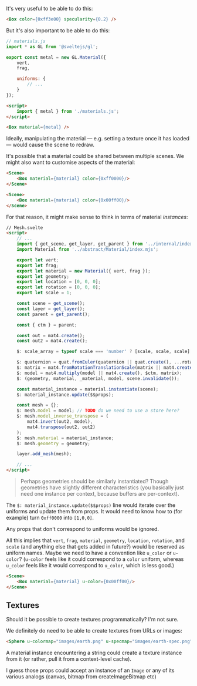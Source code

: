 It's very useful to be able to do this:

```html
<Box color={0xff3e00} specularity={0.2} />
```

But it's also important to be able to do this:

```js
// materials.js
import * as GL from '@sveltejs/gl';

export const metal = new GL.Material({
	vert,
	frag,

	uniforms: {
		// ...
	}
});
```

```html
<script>
	import { metal } from './materials.js';
</script>

<Box material={metal} />
```

Ideally, manipulating the material — e.g. setting a texture once it has loaded — would cause the scene to redraw.

It's possible that a material could be shared between multiple scenes. We might also want to customise aspects of the material:

```html
<Scene>
	<Box material={material} color={0xff0000}/>
</Scene>

<Scene>
	<Box material={material} color={0x00ff00}/>
</Scene>
```

For that reason, it might make sense to think in terms of material *instances*:

```html
// Mesh.svelte
<script>
	// ...
	import { get_scene, get_layer, get_parent } from '../internal/index.mjs';
	import Material from '../abstract/Material/index.mjs';

	export let vert;
	export let frag;
	export let material = new Material({ vert, frag });
	export let geometry;
	export let location = [0, 0, 0];
	export let rotation = [0, 0, 0];
	export let scale = 1;

	const scene = get_scene();
	const layer = get_layer();
	const parent = get_parent();

	const { ctm } = parent;

	const out = mat4.create();
	const out2 = mat4.create();

	$: scale_array = typeof scale === 'number' ? [scale, scale, scale] : scale;

	$: quaternion = quat.fromEuler(quaternion || quat.create(), ...rotation);
	$: matrix = mat4.fromRotationTranslationScale(matrix || mat4.create(), quaternion, location, scale_array);
	$: model = mat4.multiply(model || mat4.create(), $ctm, matrix);
	$: (geometry, material, _material, model, scene.invalidate());

	const material_instance = material.instantiate(scene);
	$: material_instance.update($$props);

	const mesh = {};
	$: mesh.model = model; // TODO do we need to use a store here?
	$: mesh.model_inverse_transpose = (
		mat4.invert(out2, model),
		mat4.transpose(out2, out2)
	);
	$: mesh.material = material_instance;
	$: mesh.geometry = geometry;

	layer.add_mesh(mesh);

	// ...
</script>
```

> Perhaps geometries should be similarly instantiated? Though geometries have slightly different characteristics (you basically just need one instance per context, because buffers are per-context).

The `$: material_instance.update($$props)` line would iterate over the uniforms and update them from props. It would need to know how to (for example) turn `0xff0000` into `[1,0,0]`.

Any props that don't correspond to uniforms would be ignored.

All this implies that `vert`, `frag`, `material`, `geometry`, `location`, `rotation`, and `scale` (and anything else that gets added in future?) would be reserved as uniform names. Maybe we need to have a convention like `u_color` or `u-color`? (`u-color` feels like it could correspond to a `color` uniform, whereas `u_color` feels like it would correspond to `u_color`, which is less good.)



```html
<Scene>
	<Box material={material} u-color={0x00ff00}/>
</Scene>
```


## Textures

Should it be possible to create textures programmatically? I'm not sure.

We definitely do need to be able to create textures from URLs or images:

```html
<Sphere u-colormap="images/earth.png" u-specmap="images/earth-spec.png"/>
```

A material instance encountering a string could create a texture instance from it (or rather, pull it from a context-level cache).

I guess those props could accept an instance of an `Image` or any of its various analogs (canvas, bitmap from createImageBitmap etc)